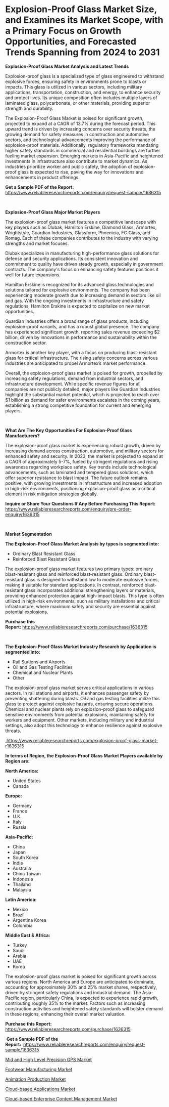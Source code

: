 <p><h1>Explosion-Proof Glass Market Size, and Examines its Market Scope, with a Primary Focus on Growth Opportunities, and Forecasted Trends Spanning from 2024 to 2031</h1></p><p><strong>Explosion-Proof Glass Market Analysis and Latest Trends</strong></p>
<p><p>Explosion-proof glass is a specialized type of glass engineered to withstand explosive forces, ensuring safety in environments prone to blasts or impacts. This glass is utilized in various sectors, including military applications, transportation, construction, and energy, to enhance security and protect lives. Its unique composition often includes multiple layers of laminated glass, polycarbonate, or other materials, providing superior strength and durability.</p><p>The Explosion-Proof Glass Market is poised for significant growth, projected to expand at a CAGR of 13.7% during the forecast period. This upward trend is driven by increasing concerns over security threats, the growing demand for safety measures in construction and automotive sectors, and technological advancements improving the performance of explosion-proof materials. Additionally, regulatory frameworks mandating higher safety standards in commercial and residential buildings are further fueling market expansion. Emerging markets in Asia-Pacific and heightened investments in infrastructure also contribute to market dynamics. As industries prioritize worker and public safety, the adoption of explosion-proof glass is expected to rise, paving the way for innovations and enhancements in product offerings.</p></p>
<p><strong>Get a Sample PDF of the Report:&nbsp;</strong> <a href="https://www.reliableresearchreports.com/enquiry/request-sample/1636315">https://www.reliableresearchreports.com/enquiry/request-sample/1636315</a></p>
<p>&nbsp;</p>
<p><strong>Explosion-Proof Glass Major Market Players</strong></p>
<p><p>The explosion-proof glass market features a competitive landscape with key players such as Dlubak, Hamilton Erskine, Diamond Glass, Armortex, Wrightstyle, Guardian Industries, Glassform, Phoenicia, FG Glass, and Romag. Each of these companies contributes to the industry with varying strengths and market focuses.</p><p>Dlubak specializes in manufacturing high-performance glass solutions for defense and security applications. Its consistent innovation and commitment to quality have driven steady growth, especially in government contracts. The company's focus on enhancing safety features positions it well for future expansions.</p><p>Hamilton Erskine is recognized for its advanced glass technologies and solutions tailored for explosive environments. The company has been experiencing moderate growth due to increasing demand in sectors like oil and gas. With the ongoing investments in infrastructure and safety regulations, Hamilton Erskine is expected to capitalize on new market opportunities.</p><p>Guardian Industries offers a broad range of glass products, including explosion-proof variants, and has a robust global presence. The company has experienced significant growth, reporting sales revenue exceeding $2 billion, driven by innovations in performance and sustainability within the construction sector.</p><p>Armortex is another key player, with a focus on producing blast-resistant glass for critical infrastructure. The rising safety concerns across various industries are anticipated to propel Armortex’s market performance.</p><p>Overall, the explosion-proof glass market is poised for growth, propelled by increasing safety regulations, demand from industrial sectors, and infrastructure development. While specific revenue figures for all companies are not publicly detailed, major players like Guardian Industries highlight the substantial market potential, which is projected to reach over $1 billion as demand for safer environments escalates in the coming years, establishing a strong competitive foundation for current and emerging players.</p></p>
<p>&nbsp;</p>
<p><strong>What Are The Key Opportunities For Explosion-Proof Glass Manufacturers?</strong></p>
<p><p>The explosion-proof glass market is experiencing robust growth, driven by increasing demand across construction, automotive, and military sectors for enhanced safety and security. In 2023, the market is projected to expand at a CAGR of approximately 5-7%, fueled by stringent regulations and rising awareness regarding workplace safety. Key trends include technological advancements, such as laminated and tempered glass solutions, which offer superior resistance to blast impact. The future outlook remains positive, with growing investments in infrastructure and increased adoption in high-risk environments, positioning explosion-proof glass as a critical element in risk mitigation strategies globally.</p></p>
<p><strong>Inquire or Share Your Questions If Any Before Purchasing This Report:</strong> <a href="https://www.reliableresearchreports.com/enquiry/pre-order-enquiry/1636315">https://www.reliableresearchreports.com/enquiry/pre-order-enquiry/1636315</a></p>
<p>&nbsp;</p>
<p><strong>Market Segmentation</strong></p>
<p><strong>The Explosion-Proof Glass Market Analysis by types is segmented into:</strong></p>
<p><ul><li>Ordinary Blast Resistant Glass</li><li>Reinforced Blast Resistant Glass</li></ul></p>
<p><p>The explosion-proof glass market features two primary types: ordinary blast-resistant glass and reinforced blast-resistant glass. Ordinary blast-resistant glass is designed to withstand low to moderate explosive forces, making it suitable for standard applications. In contrast, reinforced blast-resistant glass incorporates additional strengthening layers or materials, providing enhanced protection against high-impact blasts. This type is often utilized in high-risk environments, such as military installations and critical infrastructure, where maximum safety and security are essential against potential explosions.</p></p>
<p><strong>Purchase this Report:&nbsp;</strong><a href="https://www.reliableresearchreports.com/purchase/1636315">https://www.reliableresearchreports.com/purchase/1636315</a></p>
<p>&nbsp;</p>
<p><strong>The Explosion-Proof Glass Market Industry Research by Application is segmented into:</strong></p>
<p><ul><li>Rail Stations and Airports</li><li>Oil and Gas Testing Facilities</li><li>Chemical and Nuclear Plants</li><li>Other</li></ul></p>
<p><p>The explosion-proof glass market serves critical applications in various sectors. In rail stations and airports, it enhances passenger safety by preventing shattering during blasts. Oil and gas testing facilities utilize this glass to protect against explosive hazards, ensuring secure operations. Chemical and nuclear plants rely on explosion-proof glass to safeguard sensitive environments from potential explosions, maintaining safety for workers and equipment. Other markets, including military and industrial settings, also adopt this technology to enhance resilience against explosive threats.</p></p>
<p><a href="https://www.reliableresearchreports.com/explosion-proof-glass-market-r1636315">&nbsp;https://www.reliableresearchreports.com/explosion-proof-glass-market-r1636315</a></p>
<p><strong>In terms of Region, the Explosion-Proof Glass Market Players available by Region are:</strong></p>
<p>
    <p> <strong> North America: </strong>
        <ul>
            <li>United States</li>
            <li>Canada</li>
        </ul>
        </p> 
    <p> <strong> Europe: </strong>
        <ul>
            <li>Germany</li>
            <li>France</li>
            <li>U.K.</li>
            <li>Italy</li>
            <li>Russia</li>
        </ul>
        </p> 
    <p> <strong> Asia-Pacific: </strong>
        <ul>
            <li>China</li>
            <li>Japan</li>
            <li>South Korea</li>
            <li>India</li>
            <li>Australia</li>
            <li>China Taiwan</li>
            <li>Indonesia</li>
            <li>Thailand</li>
            <li>Malaysia</li>
        </ul>
        </p> 
    <p> <strong> Latin America: </strong>
        <ul>
            <li>Mexico</li>
            <li>Brazil</li>
            <li>Argentina Korea</li>
            <li>Colombia</li>
        </ul>
        </p> 
    <p> <strong> Middle East & Africa: </strong>
        <ul>
            <li>Turkey</li>
            <li>Saudi</li>
            <li>Arabia</li>
            <li>UAE</li>
            <li>Korea</li>
        </ul>
    </p>
    </p>
<p><p>The explosion-proof glass market is poised for significant growth across various regions. North America and Europe are anticipated to dominate, accounting for approximately 30% and 25% market shares, respectively, driven by stringent safety regulations and industrial demand. The Asia-Pacific region, particularly China, is expected to experience rapid growth, contributing roughly 35% to the market. Factors such as increasing construction activities and heightened safety standards will bolster demand in these regions, enhancing their overall market valuation.</p></p>
<p><strong>Purchase this Report: </strong><a href="https://www.reliableresearchreports.com/purchase/1636315">https://www.reliableresearchreports.com/purchase/1636315</a></p>
<p>&nbsp;<strong>Get a Sample PDF of the Report:&nbsp;&nbsp;</strong><a href="https://www.reliableresearchreports.com/enquiry/request-sample/1636315">https://www.reliableresearchreports.com/enquiry/request-sample/1636315</a></p>
<p><strong></strong></p>
<p><p><a href="https://github.com/NasrinKhan99/Market-Research-Report-List-1/blob/main/mid-and-high-level-precision-gps-market.md">Mid and High Level Precision GPS Market</a></p><p><a href="https://issuu.com/reportprime-2/docs/footwear-manufacturing-market-size-_f99faf178d17bf">Footwear Manufacturing Market</a></p><p><a href="https://www.linkedin.com/pulse/unlocking-growth-potential-market-strategic-analysis-bikpe">Animation Production Market</a></p><p><a href="https://medium.com/@muntasiralif9i/emerging-cloud-based-applications-market-opportunities-market-analysis-for-investors-and-d589d995c000">Cloud-based Applications Market</a></p><p><a href="https://medium.com/@viki.alhafis12_69746/cloud-based-enterprise-content-management-market-size-growth-and-industry-analysis-by-market-58ab440a471c">Cloud-based Enterprise Content Management Market</a></p></p>